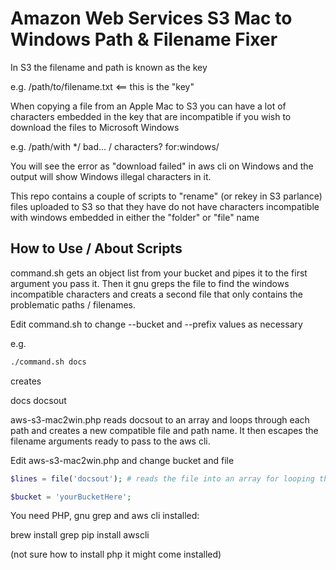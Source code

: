 # Amazon Web Services S3 Mac to Windows Path & Filename Fixer

In S3 the filename and path is known as the key

e.g. /path/to/filename.txt <== this is the "key"

When copying a file from an Apple Mac to S3 you can have a lot of characters embedded in the key that are incompatible if you wish to download the files to Microsoft Windows

e.g. /path/with */ bad... / characters? for:windows/

You will see the error as "download failed" in aws cli on Windows and the output will show Windows illegal characters in it.

This repo contains a couple of scripts to "rename" (or rekey in S3 parlance) files uploaded to S3 so that they have do not have characters incompatible with windows embedded in either the "folder" or "file" name

## How to Use / About Scripts
command.sh gets an object list from your bucket and pipes it to the first argument you pass it. Then it gnu greps the file to find the windows incompatible characters and creats a second file that only contains the problematic paths / filenames.

Edit command.sh to change --bucket and --prefix values as necessary

e.g.

```bash
./command.sh docs
```
creates 

docs
docsout

aws-s3-mac2win.php reads docsout to an array and loops through each path and creates a new compatible file and path name. It then escapes the filename arguments ready to pass to the aws cli.

Edit aws-s3-mac2win.php and change bucket and file

```php
$lines = file('docsout'); # reads the file into an array for looping through

$bucket = 'yourBucketHere';
```

You need PHP, gnu grep and aws cli installed:

brew install grep
pip install awscli

(not sure how to install php it might come installed)

